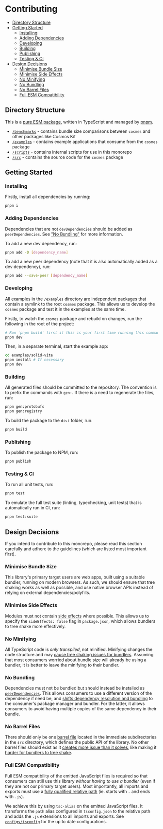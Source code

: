 <!-- omit in toc -->
# Contributing

- [Directory Structure](#directory-structure)
- [Getting Started](#getting-started)
  - [Installing](#installing)
  - [Adding Dependencies](#adding-dependencies)
  - [Developing](#developing)
  - [Building](#building)
  - [Publishing](#publishing)
  - [Testing \& CI](#testing--ci)
- [Design Decisions](#design-decisions)
  - [Minimise Bundle Size](#minimise-bundle-size)
  - [Minimise Side Effects](#minimise-side-effects)
  - [No Minifying](#no-minifying)
  - [No Bundling](#no-bundling)
  - [No Barrel Files](#no-barrel-files)
  - [Full ESM Compatibility](#full-esm-compatibility)

## Directory Structure

This is a [pure ESM package](https://gist.github.com/sindresorhus/a39789f98801d908bbc7ff3ecc99d99c), written in TypeScript and managed by [pnpm](https://pnpm.io).

- [`/benchmarks`](./benchmarks) - contains bundle size comparisons between `cosmes` and other packages like Cosmos Kit
- [`/examples`](./examples) - contains example applications that consume from the `cosmes` package
- [`/scripts`](./scripts) - contains internal scripts for use in this monorepo
- [`/src`](./src) - contains the source code for the `cosmes` package

## Getting Started

### Installing

Firstly, install all dependencies by running:

```sh
pnpm i
```

### Adding Dependencies

Dependencies that are not `devDependencies` should be added as `peerDependencies`. See ["No Bundling"](#no-bundling) for more information.

To add a new dev dependency, run:

```sh
pnpm add -D [dependency_name]
```

To add a new peer dependency (note that it is also automatically added as a dev dependency), run:

```sh
pnpm add --save-peer [dependency_name]
```

### Developing

All examples in the `/examples` directory are independent packages that contain a symlink to the root `cosmes` package. This allows us to develop the `cosmes` package and test it in the examples at the same time.

Firstly, to watch the `cosmes` package and rebuild on changes, run the following in the root of the project:

```sh
# Run `pnpm build` first if this is your first time running this command
pnpm dev
```

Then, in a separate terminal, start the example app:

```sh
cd examples/solid-vite
pnpm install # If necessary
pnpm dev
```

### Building

All generated files should be committed to the repository. The convention is to prefix the commands with `gen:`. If there is a need to regenerate the files, run:

```sh
pnpm gen:protobufs
pnpm gen:registry
```

To build the package to the `dist` folder, run:

```sh
pnpm build
```

### Publishing

To publish the package to NPM, run:

```sh
pnpm publish
```

### Testing & CI

To run all unit tests, run:

```sh
pnpm test
```

To emulate the full test suite (linting, typechecking, unit tests) that is automatically run in CI, run:

```sh
pnpm test:suite
```

## Design Decisions

If you intend to contribute to this monorepo, please read this section carefully and adhere to the guidelines (which are listed most important first).

### Minimise Bundle Size

This library's primary target users are web apps, built using a suitable bundler, running on modern browsers. As such, we should ensure that tree shaking works as well as possible, and use native browser APIs instead of relying on external dependencies/polyfills.

### Minimise Side Effects

Modules must not contain [side effects](https://blog.saeloun.com/2022/11/24/tree-shaking-in-webpack-5/#what-are-sideeffects) where possible. This allows us to specify the `sideEffects: false` flag in `package.json`, which allows bundlers to tree shake more effectively.

### No Minifying

All TypeScript code is *only transpiled*, not minified. Minifying changes the code structure and may [cause tree shaking issues for bundlers](https://stackoverflow.com/questions/71275009/bundling-and-publishing-an-npm-library-is-it-common-to-resolve-all-dependencies). Assuming that most consumers worried about bundle size will already be using a bundler, it is better to leave the minifying to their bundler.

### No Bundling

Dependencies must not be bundled but should instead be installed as [`peerDependencies`](https://blog.bitsrc.io/understanding-peer-dependencies-in-javascript-dbdb4ab5a7be?gi=c8dc907bb6cf). This allows consumers to use a different version of the dependency if need be, and [shifts dependency resolution and bundling](https://stackoverflow.com/questions/71275009/bundling-and-publishing-an-npm-library-is-it-common-to-resolve-all-dependencies) to the consumer's package manager and bundler. For the latter, it allows consumers to avoid having multiple copies of the same dependency in their bundle.

### No Barrel Files

There should only be one [barrel file](https://basarat.gitbook.io/typescript/main-1/barrel) located in the immediate subdirectories in the `src` directory, which defines the public API of the library. No other barrel files should exist as it [creates more issue than it solves](https://steven-lemon182.medium.com/are-typescript-barrel-files-an-anti-pattern-72a713004250), like making it [harder for bundlers to tree shake](https://github.com/vercel/next.js/issues/12557).

### Full ESM Compatibility

Full ESM compatibility of the emitted JavaScript files is required so that consumers can still use this library *without having to use a bundler* (even if they are not our primary target users). Most importantly, all imports and exports must use a [fully qualified relative path](https://nodejs.org/api/esm.html#mandatory-file-extensions) (ie. starts with `.` and ends with `.js`).

We achieve this by using `tsc-alias` on the emitted JavaScript files. It transforms the `path` alias configured in `tsconfig.json` to the relative path and adds the `.js` extensions to all imports and exports. See [`configs/tsconfig`](./configs/tsconfig) for the up to date configurations.
